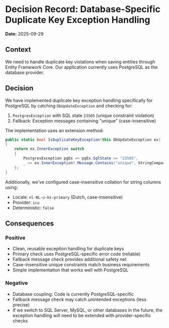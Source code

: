 # Decision Record: Database-Specific Duplicate Key Exception Handling

**Date:** 2025-09-29

## Context
We need to handle duplicate key violations when saving entities through Entity Framework Core. Our application currently uses PostgreSQL as the database provider.

## Decision
We have implemented duplicate key exception handling specifically for PostgreSQL by catching `DbUpdateException` and checking for:
1. `PostgresException` with SQL state `23505` (unique constraint violation)
2. Fallback: Exception messages containing "unique" (case-insensitive)

The implementation uses an extension method:
```csharp
public static bool IsDuplicateKeyException(this DbUpdateException ex)
{
    return ex.InnerException switch
    {
        PostgresException pgEx => pgEx.SqlState == "23505",
        _ => ex.InnerException?.Message.Contains("unique", StringComparison.OrdinalIgnoreCase) == true
    };
}
```

Additionally, we've configured case-insensitive collation for string columns using:
- Locale: `nl-NL-u-ks-primary` (Dutch, case-insensitive)
- Provider: `icu`
- Deterministic: `false`

## Consequences

### Positive

- Clean, reusable exception handling for duplicate keys
- Primary check uses PostgreSQL-specific error code (reliable)
- Fallback message check provides additional safety net
- Case-insensitive unique constraints match business requirements
- Simple implementation that works well with PostgreSQL

### Negative

- Database coupling: Code is currently PostgreSQL-specific
- Fallback message check may catch unintended exceptions (less precise)
- If we switch to SQL Server, MySQL, or other databases in the future, the exception handling will need to be extended with provider-specific checks